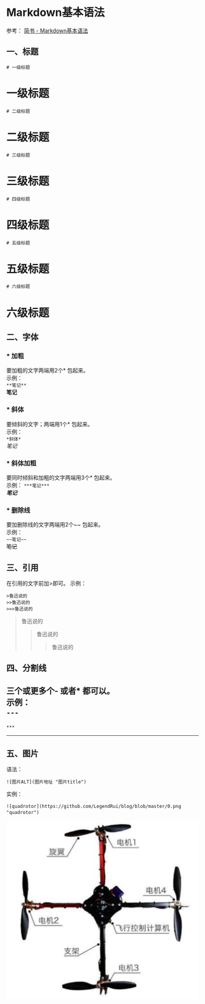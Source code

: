 # Markdown基本语法
参考：
[简书 - Markdown基本语法](https://www.jianshu.com/p/191d1e21f7ed)

## 一、标题

`# 一级标题`
# 一级标题

`# 二级标题`
# 二级标题

`# 三级标题`
# 三级标题

`# 四级标题`
# 四级标题

`# 五级标题`
# 五级标题

`# 六级标题`
# 六级标题

## 二、字体

### * 加粗
要加粗的文字两端用2个* 包起来。  
示例：  
`**笔记**`  
**笔记**

### * 斜体
要倾斜的文字；两端用1个* 包起来。  
示例：  
`*斜体*`  
*笔记*

### * 斜体加粗
要同时倾斜和加粗的文字两端用3个* 包起来。  
示例：
`***笔记***`  
***笔记***

### * 删除线
要加删除线的文字两端用2个~~ 包起来。  
示例：  
`~~笔记~~`  
~~笔记~~

## 三、引用

在引用的文字前加>即可。
示例：
```
>鲁迅说的
>>鲁迅说的
>>>鲁迅说的
```
>鲁迅说的
>>鲁迅说的
>>>鲁迅说的

## 四、分割线

三个或更多个- 或者* 都可以。  
示例：  
`---`  
---  
`***`  
***

## 五、图片
语法：
```
![图片ALT](图片地址 "图片title")
```
实例：
```
![quadrotor](https://github.com/LegendRui/blog/blob/master/0.png "quadrotor")
```
![quadrotor](https://github.com/LegendRui/blog/blob/master/0.png "quadrotor")
